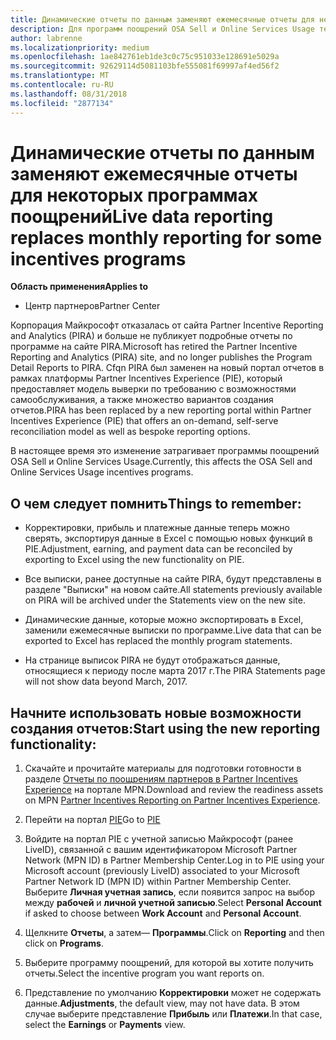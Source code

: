 ```yaml
---
title: Динамические отчеты по данным заменяют ежемесячные отчеты для некоторых программах поощрений | Центр партнеров
description: Для программ поощрений OSA Sell и Online Services Usage теперь доступны динамические отчеты.
author: labrenne
ms.localizationpriority: medium
ms.openlocfilehash: 1ae842761eb1de3c0c75c951033e128691e5029a
ms.sourcegitcommit: 92629114d5081103bfe555081f69997af4ed56f2
ms.translationtype: MT
ms.contentlocale: ru-RU
ms.lasthandoff: 08/31/2018
ms.locfileid: "2877134"
---
```

# <a name="live-data-reporting-replaces-monthly-reporting-for-some-incentives-programs"></a><span data-ttu-id="56b78-103">Динамические отчеты по данным заменяют ежемесячные отчеты для некоторых программах поощрений</span><span class="sxs-lookup"><span data-stu-id="56b78-103">Live data reporting replaces monthly reporting for some incentives programs</span></span>

**<span data-ttu-id="56b78-104">Область применения</span><span class="sxs-lookup"><span data-stu-id="56b78-104">Applies to</span></span>**

-  <span data-ttu-id="56b78-105">Центр партнеров</span><span class="sxs-lookup"><span data-stu-id="56b78-105">Partner Center</span></span>

<span data-ttu-id="56b78-106">Корпорация Майкрософт отказалась от сайта Partner Incentive Reporting and Analytics (PIRA) и больше не публикует подробные отчеты по программе на сайте PIRA.</span><span class="sxs-lookup"><span data-stu-id="56b78-106">Microsoft has retired the Partner Incentive Reporting and Analytics (PIRA) site, and no longer publishes the Program Detail Reports to PIRA.</span></span> <span data-ttu-id="56b78-107">Cfqn PIRA был заменен на новый портал отчетов в рамках платформы Partner Incentives Experience (PIE), который предоставляет модель выверки по требованию с возможностями самообслуживания, а также множество вариантов создания отчетов.</span><span class="sxs-lookup"><span data-stu-id="56b78-107">PIRA has been replaced by a new reporting portal within Partner Incentives Experience (PIE) that offers an on-demand, self-serve reconciliation model as well as bespoke reporting options.</span></span> 

<span data-ttu-id="56b78-108">В настоящее время это изменение затрагивает программы поощрений OSA Sell и Online Services Usage.</span><span class="sxs-lookup"><span data-stu-id="56b78-108">Currently, this affects the OSA Sell and Online Services Usage incentives programs.</span></span>

## <a name="things-to-remember"></a><span data-ttu-id="56b78-109">О чем следует помнить</span><span class="sxs-lookup"><span data-stu-id="56b78-109">Things to remember:</span></span> 

- <span data-ttu-id="56b78-110">Корректировки, прибыль и платежные данные теперь можно сверять, экспортируя данные в Excel с помощью новых функций в PIE.</span><span class="sxs-lookup"><span data-stu-id="56b78-110">Adjustment, earning, and payment data can be reconciled by exporting to Excel using the new functionality on PIE.</span></span>

- <span data-ttu-id="56b78-111">Все выписки, ранее доступные на сайте PIRA, будут представлены в разделе "Выписки" на новом сайте.</span><span class="sxs-lookup"><span data-stu-id="56b78-111">All statements previously available on PIRA will be archived under the Statements view on the new site.</span></span> 

- <span data-ttu-id="56b78-112">Динамические данные, которые можно экспортировать в Excel, заменили ежемесячные выписки по программе.</span><span class="sxs-lookup"><span data-stu-id="56b78-112">Live data that can be exported to Excel has replaced the monthly program statements.</span></span>

- <span data-ttu-id="56b78-113">На странице выписок PIRA не будут отображаться данные, относящиеся к периоду после марта 2017 г.</span><span class="sxs-lookup"><span data-stu-id="56b78-113">The PIRA Statements page will not show data beyond March, 2017.</span></span>
 
## <a name="start-using-the-new-reporting-functionality"></a><span data-ttu-id="56b78-114">Начните использовать новые возможности создания отчетов:</span><span class="sxs-lookup"><span data-stu-id="56b78-114">Start using the new reporting functionality:</span></span> 

1. <span data-ttu-id="56b78-115">Скачайте и прочитайте материалы для подготовки готовности в разделе [Отчеты по поощрениям партнеров в Partner Incentives Experience](http://aka.ms/osareadiness ) на портале MPN.</span><span class="sxs-lookup"><span data-stu-id="56b78-115">Download and review the readiness assets on MPN [Partner Incentives Reporting on Partner Incentives Experience](http://aka.ms/osareadiness ).</span></span>

2. <span data-ttu-id="56b78-116">Перейти на портал [PIE](https://partnerincentives.microsoft.com/)</span><span class="sxs-lookup"><span data-stu-id="56b78-116">Go to [PIE](https://partnerincentives.microsoft.com/)</span></span>

3. <span data-ttu-id="56b78-117">Войдите на портал PIE с учетной записью Майкрософт (ранее LiveID), связанной с вашим идентификатором Microsoft Partner Network (MPN ID) в Partner Membership Center.</span><span class="sxs-lookup"><span data-stu-id="56b78-117">Log in to PIE using your Microsoft account (previously LiveID) associated to your Microsoft Partner Network ID (MPN ID) within Partner Membership Center.</span></span> <span data-ttu-id="56b78-118">Выберите **Личная учетная запись**, если появится запрос на выбор между **рабочей** и **личной учетной записью**.</span><span class="sxs-lookup"><span data-stu-id="56b78-118">Select **Personal Account** if asked to choose between **Work Account** and **Personal Account**.</span></span>

4. <span data-ttu-id="56b78-119">Щелкните **Отчеты**, а затем— **Программы**.</span><span class="sxs-lookup"><span data-stu-id="56b78-119">Click on **Reporting** and then click on **Programs**.</span></span> 

5. <span data-ttu-id="56b78-120">Выберите программу поощрений, для которой вы хотите получить отчеты.</span><span class="sxs-lookup"><span data-stu-id="56b78-120">Select the incentive program you want reports on.</span></span> 

6. <span data-ttu-id="56b78-121">Представление по умолчанию **Корректировки** может не содержать данные.</span><span class="sxs-lookup"><span data-stu-id="56b78-121">**Adjustments**, the default view, may not have data.</span></span>  <span data-ttu-id="56b78-122">В этом случае выберите представление **Прибыль** или **Платежи**.</span><span class="sxs-lookup"><span data-stu-id="56b78-122">In that case, select the **Earnings** or **Payments** view.</span></span>


 

 



